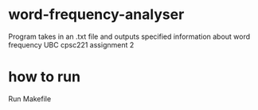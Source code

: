 # word-frequency-analyser

Program takes in an .txt file and outputs specified information about word frequency
UBC cpsc221 assignment 2

# how to run

Run Makefile
